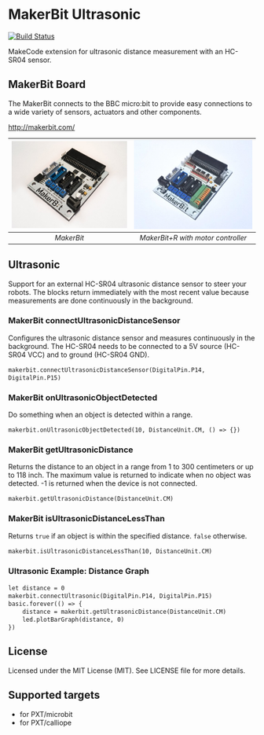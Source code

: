 # MakerBit Ultrasonic

[![Build Status](https://travis-ci.org/1010Technologies/pxt-makerbit-ultrasonic.svg?branch=master)](https://travis-ci.org/1010Technologies/pxt-makerbit-ultrasonic)

MakeCode extension for ultrasonic distance measurement with an HC-SR04 sensor.

## MakerBit Board

The MakerBit connects to the BBC micro:bit to provide easy connections to a wide variety of sensors, actuators and other components.

http://makerbit.com/

| ![MakerBit](https://github.com/1010Technologies/pxt-makerbit/raw/master/MakerBit.png "MakerBit") | ![MakerBit+R](https://github.com/1010Technologies/pxt-makerbit/raw/master/MakerBit+R.png "MakerBit+R") |
| :----------------------------------------------------------------------------------------------: | :----------------------------------------------------------------------------------------------------: |
|                                            _MakerBit_                                            |                                   _MakerBit+R with motor controller_                                   |

## Ultrasonic

Support for an external HC-SR04 ultrasonic distance sensor to steer your robots. The blocks return immediately with the most recent value because measurements are done continuously in the background.

### MakerBit connectUltrasonicDistanceSensor

Configures the ultrasonic distance sensor and measures continuously in the background. The HC-SR04 needs to be connected to a 5V source (HC-SR04 VCC) and to ground (HC-SR04 GND).

```sig
makerbit.connectUltrasonicDistanceSensor(DigitalPin.P14, DigitalPin.P15)
```

### MakerBit onUltrasonicObjectDetected

Do something when an object is detected within a range.

```sig
makerbit.onUltrasonicObjectDetected(10, DistanceUnit.CM, () => {})
```

### MakerBit getUltrasonicDistance

Returns the distance to an object in a range from 1 to 300 centimeters or up to 118 inch.
The maximum value is returned to indicate when no object was detected.
-1 is returned when the device is not connected.

```sig
makerbit.getUltrasonicDistance(DistanceUnit.CM)
```

### MakerBit isUltrasonicDistanceLessThan

Returns `true` if an object is within the specified distance. `false` otherwise.

```sig
makerbit.isUltrasonicDistanceLessThan(10, DistanceUnit.CM)
```

### Ultrasonic Example: Distance Graph

```blocks
let distance = 0
makerbit.connectUltrasonic(DigitalPin.P14, DigitalPin.P15)
basic.forever(() => {
    distance = makerbit.getUltrasonicDistance(DistanceUnit.CM)
    led.plotBarGraph(distance, 0)
})
```

## License

Licensed under the MIT License (MIT). See LICENSE file for more details.

## Supported targets

- for PXT/microbit
- for PXT/calliope
